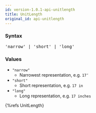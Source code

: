 ```yaml
---
id: version-1.0.1-api-unitlength
title: UnitLength
original_id: api-unitlength
---
```


### Syntax

<pre class="syntax">
'narrow' | 'short' | 'long'
</pre>

### Values
  - `"narrow"`
    - Narrowest representation, e.g. `17″`
  - `"short"`
    - Short representation, e.g. `17 in`
  - `"long"`
    - Long representation, e.g. `17 inches`

{%refs UnitLength}
